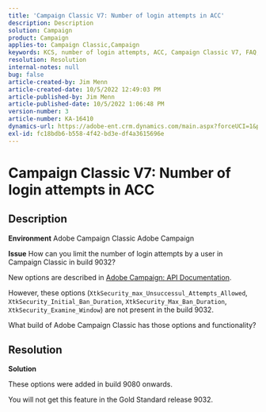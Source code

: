 ```yaml
---
title: 'Campaign Classic V7: Number of login attempts in ACC'
description: Description
solution: Campaign
product: Campaign
applies-to: Campaign Classic,Campaign
keywords: KCS, number of login attempts, ACC, Campaign Classic V7, FAQ, Adobe Campaign Classic, Adobe Campaign
resolution: Resolution
internal-notes: null
bug: false
article-created-by: Jim Menn
article-created-date: 10/5/2022 12:49:03 PM
article-published-by: Jim Menn
article-published-date: 10/5/2022 1:06:48 PM
version-number: 3
article-number: KA-16410
dynamics-url: https://adobe-ent.crm.dynamics.com/main.aspx?forceUCI=1&pagetype=entityrecord&etn=knowledgearticle&id=ee011d13-ac44-ed11-bba1-000d3a3064b8
exl-id: fc18bdb6-b558-4f42-bd3e-df4a3615696e
---
```

# Campaign Classic V7: Number of login attempts in ACC

## Description


<b>Environment</b>
 Adobe Campaign Classic
 Adobe Campaign

<b>Issue</b>
 How can you limit the number of login attempts by a user in Campaign Classic in build 9032?

New options are described in [Adobe Campaign: API Documentation](https://experienceleague.adobe.com/developer/campaign-api/api/sm-session-Logon.html).

 However, these options (`XtkSecurity_max_Unsuccessul_Attempts_Allowed`, `XtkSecurity_Initial_Ban_Duration`, `XtkSecurity_Max_Ban_Duration`, `XtkSecurity_Examine_Window`) are not present in the build 9032.

What build of Adobe Campaign Classic has those options and functionality?


## Resolution


<b>Solution</b>

These options were added in build 9080 onwards.

You will not get this feature in the Gold Standard release 9032.
